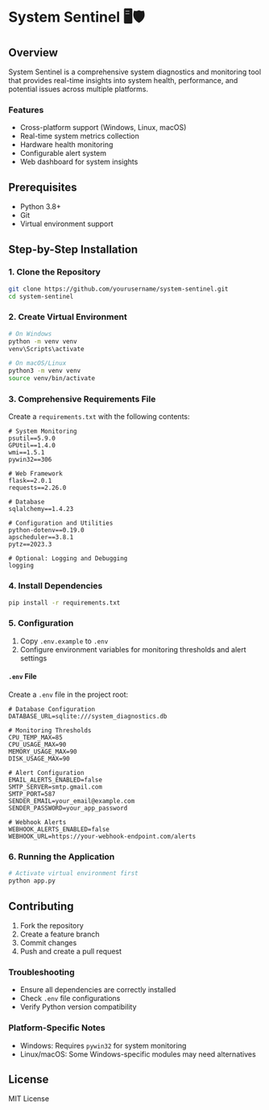 # System Sentinel 🖥️🛡️

## Overview
System Sentinel is a comprehensive system diagnostics and monitoring tool that provides real-time insights into system health, performance, and potential issues across multiple platforms.

### Features
* Cross-platform support (Windows, Linux, macOS)
* Real-time system metrics collection
* Hardware health monitoring
* Configurable alert system
* Web dashboard for system insights

## Prerequisites
- Python 3.8+
- Git
- Virtual environment support



## Step-by-Step Installation

### 1. Clone the Repository
```bash
git clone https://github.com/yourusername/system-sentinel.git
cd system-sentinel
```

### 2. Create Virtual Environment
```bash
# On Windows
python -m venv venv
venv\Scripts\activate

# On macOS/Linux
python3 -m venv venv
source venv/bin/activate
```

### 3. Comprehensive Requirements File
Create a `requirements.txt` with the following contents:

```
# System Monitoring
psutil==5.9.0
GPUtil==1.4.0
wmi==1.5.1
pywin32==306

# Web Framework
flask==2.0.1
requests==2.26.0

# Database
sqlalchemy==1.4.23

# Configuration and Utilities
python-dotenv==0.19.0
apscheduler==3.8.1
pytz==2023.3

# Optional: Logging and Debugging
logging
```

### 4. Install Dependencies
```bash
pip install -r requirements.txt
```

### 5. Configuration
1. Copy `.env.example` to `.env`
2. Configure environment variables for monitoring thresholds and alert settings

#### `.env` File
Create a `.env` file in the project root:
```
# Database Configuration
DATABASE_URL=sqlite:///system_diagnostics.db

# Monitoring Thresholds
CPU_TEMP_MAX=85
CPU_USAGE_MAX=90
MEMORY_USAGE_MAX=90
DISK_USAGE_MAX=90

# Alert Configuration
EMAIL_ALERTS_ENABLED=false
SMTP_SERVER=smtp.gmail.com
SMTP_PORT=587
SENDER_EMAIL=your_email@example.com
SENDER_PASSWORD=your_app_password

# Webhook Alerts
WEBHOOK_ALERTS_ENABLED=false
WEBHOOK_URL=https://your-webhook-endpoint.com/alerts
```

### 6. Running the Application
```bash
# Activate virtual environment first
python app.py
```

## Contributing
1. Fork the repository
2. Create a feature branch
3. Commit changes
4. Push and create a pull request

### Troubleshooting
- Ensure all dependencies are correctly installed
- Check `.env` file configurations
- Verify Python version compatibility

### Platform-Specific Notes
- Windows: Requires `pywin32` for system monitoring
- Linux/macOS: Some Windows-specific modules may need alternatives

## License
MIT License
